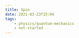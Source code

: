 ```yaml
---
title: Spin
date: 2021-03-23T15:04
tags:
    - physics/quantum-mechanics
    - not-started
---
```


